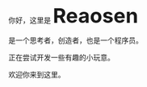 <span style="font-size: 14px;">你好，这里是  </span>
<span style="font-size: 40px;">**Reaosen**</span>

是一个思考者，创造者，也是一个程序员。

正在尝试开发一些有趣的小玩意。

欢迎你来到这里。


